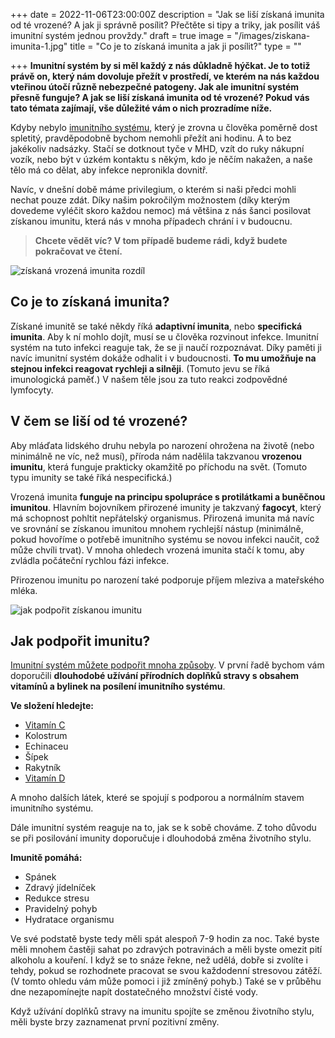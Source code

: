 +++
date = 2022-11-06T23:00:00Z
description = "Jak se liší získaná imunita od té vrozené? A jak ji správně posílit? Přečtěte si tipy a triky, jak posílit váš imunitní systém jednou provždy."
draft = true
image = "/images/ziskana-imunita-1.jpg"
title = "Co je to získaná imunita a jak ji posílit?"
type = ""

+++
**Imunitní systém by si měl každý z nás důkladně hýčkat. Je to totiž právě on, který nám dovoluje přežít v prostředí, ve kterém na nás každou vteřinou útočí různě nebezpečné patogeny. Jak ale imunitní systém přesně funguje? A jak se liší získaná imunita od té vrozené? Pokud vás tato témata zajímají, vše důležité vám o nich prozradíme níže.**

Kdyby nebylo [imunitního systému](https://www.oslabenaimunita.cz/imunitni-system-vite-jak-funguje/), který je zrovna u člověka poměrně dost spletitý, pravděpodobně bychom nemohli přežít ani hodinu. A to bez jakékoliv nadsázky. Stačí se dotknout tyče v MHD, vzít do ruky nákupní vozík, nebo být v úzkém kontaktu s někým, kdo je něčím nakažen, a naše tělo má co dělat, aby infekce nepronikla dovnitř.

Navíc, v dnešní době máme privilegium, o kterém si naši předci mohli nechat pouze zdát. Díky našim pokročilým možnostem (díky kterým dovedeme vyléčit skoro každou nemoc) má většina z nás šanci posilovat získanou imunitu, která nás v mnoha případech chrání i v budoucnu.

> **Chcete vědět víc? V tom případě budeme rádi, když budete pokračovat ve čtení.**

![získaná vrozená imunita rozdíl](/images/ziskana-vrozena-imunita-rozdil.jpg)

## Co je to získaná imunita?

Získané imunitě se také někdy říká **adaptivní imunita**, nebo **specifická imunita**. Aby k ní mohlo dojít, musí se u člověka rozvinout infekce. Imunitní systém na tuto infekci reaguje tak, že se ji naučí rozpoznávat. Díky paměti ji navíc imunitní systém dokáže odhalit i v budoucnosti. **To mu umožňuje na stejnou infekci reagovat rychleji a silněji**. (Tomuto jevu se říká imunologická paměť.) V našem těle jsou za tuto reakci zodpovědné lymfocyty.

## V čem se liší od té vrozené?

Aby mláďata lidského druhu nebyla po narození ohrožena na životě (nebo minimálně ne víc, než musí), příroda nám nadělila takzvanou **vrozenou imunitu**, která funguje prakticky okamžitě po příchodu na svět. (Tomuto typu imunity se také říká nespecifická.)

Vrozená imunita **funguje na principu spolupráce s protilátkami a buněčnou imunitou**. Hlavním bojovníkem přirozené imunity je takzvaný **fagocyt**, který má schopnost pohltit nepřátelský organismus. Přirozená imunita má navíc ve srovnání se získanou imunitou mnohem rychlejší nástup (minimálně, pokud hovoříme o potřebě imunitního systému se novou infekci naučit, což může chvíli trvat). V mnoha ohledech vrozená imunita stačí k tomu, aby zvládla počáteční rychlou fázi infekce.

Přirozenou imunitu po narození také podporuje příjem mleziva a mateřského mléka.

![jak podpořit získanou imunitu](/images/jak-podporit-ziskanou-imunitu.jpg)

## Jak podpořit imunitu?

[Imunitní systém můžete podpořit mnoha způsoby](https://www.oslabenaimunita.cz/5-ucinnych-tipu-na-posileni-imunity/). V první řadě bychom vám doporučili **dlouhodobé užívání přírodních doplňků stravy s obsahem vitamínů a bylinek na posílení imunitního systému**.

**Ve složení hledejte:**

* [Vitamín C](https://www.oslabenaimunita.cz/blog/vitamin-c-pro-zdravou-imunitu/)
* Kolostrum
* Echinaceu
* Šípek
* Rakytník
* [Vitamín D](https://www.oslabenaimunita.cz/blog/vitamin-d3-ochrana-pred-onemocnenim/)

A mnoho dalších látek, které se spojují s podporou a normálním stavem imunitního systému.

Dále imunitní systém reaguje na to, jak se k sobě chováme. Z toho důvodu se při posilování imunity doporučuje i dlouhodobá změna životního stylu.

**Imunitě pomáhá:**

* Spánek
* Zdravý jídelníček
* Redukce stresu
* Pravidelný pohyb
* Hydratace organismu

Ve své podstatě byste tedy měli spát alespoň 7-9 hodin za noc. Také byste měli mnohem častěji sahat po zdravých potravinách a měli byste omezit pití alkoholu a kouření. I když se to snáze řekne, než udělá, dobře si zvolíte i tehdy, pokud se rozhodnete pracovat se svou každodenní stresovou zátěží. (V tomto ohledu vám může pomoci i již zmíněný pohyb.) Také se v průběhu dne nezapomínejte napít dostatečného množství čisté vody.

Když užívání doplňků stravy na imunitu spojíte se změnou životního stylu, měli byste brzy zaznamenat první pozitivní změny.